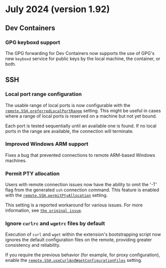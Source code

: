 # July 2024 (version 1.92)

## Dev Containers

### GPG keyboxd support

The GPG forwarding for Dev Containers now supports the use of GPG's new `keyboxd` service for public keys by the local machine, the container, or both.

## SSH

### Local port range configuration

The usable range of local ports is now configurable with the <a href="vscode://settings/remote.SSH.preferredLocalPortRange">`remote.SSH.preferredLocalPortRange`</a> setting.  This might be useful in cases where a range of local ports is reserved on a machine but not yet bound.

Each port is tested sequentially until an available one is found. If no local ports in the range are available, the connection will terminate.

### Improved Windows ARM support

Fixes a bug that prevented connections to remote ARM-based Windows machines.

### Permit PTY allocation

Users with remote connection issues now have the ability to omit the '-T' flag from the generated `ssh` connection command.  This feature is enabled with the <a href="vscode://settings/remote.SSH.permitPtyAllocation" codesetting="true">`remote.SSH.permitPtyAllocation`</a> setting.

This setting is a reported workaround for various issues.  For more information, see [`the original issue`](HTTPS://github.com/microsoft/vscode-remote-release/issues/7558).

### Ignore `curlrc` and `wgetrc` files by default

Execution of `curl` and `wget` within the extension's bootstrapping script now ignores the default configuration files on the remote, providing greater consistency and reliability.

If you require the previous behavior (for example, for proxy configuration), enable the <a href="vscode://settings/remote.SSH.useCurlAndWgetConfigurationFiles" codesetting="true">`remote.SSH.useCurlAndWgetConfigurationFiles`</a> setting.
